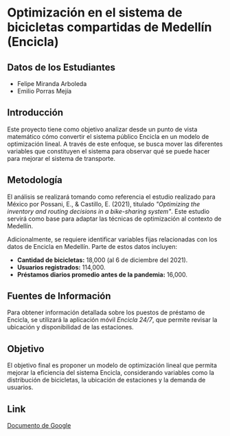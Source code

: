 # Optimización en el sistema de bicicletas compartidas de Medellín (Encicla)

## Datos de los Estudiantes  
- Felipe Miranda Arboleda  
- Emilio Porras Mejía  

## Introducción  
Este proyecto tiene como objetivo analizar desde un punto de vista matemático cómo convertir el sistema público Encicla en un modelo de optimización lineal. A través de este enfoque, se busca mover las diferentes variables que constituyen el sistema para observar qué se puede hacer para mejorar el sistema de transporte.

## Metodología  
El análisis se realizará tomando como referencia el estudio realizado para México por Possani, E., & Castillo, E. (2021), titulado *"Optimizing the inventory and routing decisions in a bike-sharing system"*. Este estudio servirá como base para adaptar las técnicas de optimización al contexto de Medellín.

Adicionalmente, se requiere identificar variables fijas relacionadas con los datos de Encicla en Medellín. Parte de estos datos incluyen:  
- **Cantidad de bicicletas:** 18,000 (al 6 de diciembre del 2021).  
- **Usuarios registrados:** 114,000.  
- **Préstamos diarios promedio antes de la pandemia:** 16,000.  

## Fuentes de Información  
Para obtener información detallada sobre los puestos de préstamo de Encicla, se utilizará la aplicación móvil *Encicla 24/7*, que permite revisar la ubicación y disponibilidad de las estaciones.

## Objetivo  
El objetivo final es proponer un modelo de optimización lineal que permita mejorar la eficiencia del sistema Encicla, considerando variables como la distribución de bicicletas, la ubicación de estaciones y la demanda de usuarios.  

## Link
[Documento de Google](https://docs.google.com/document/d/1OZ_rHbJ9ZskrOAjijtfTFhxGbvQtEEer5AwAqgZq7_c)